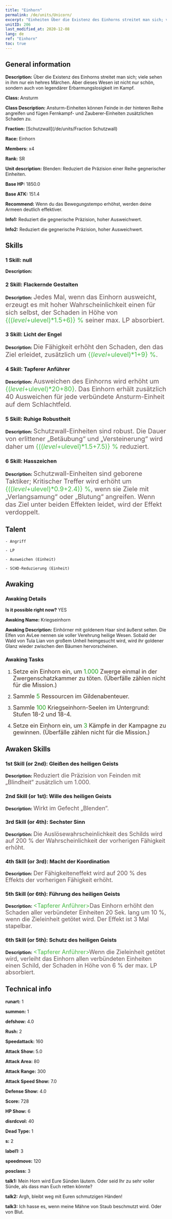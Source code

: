 ```yaml
---
title: "Einhorn"
permalink: /de/units/Unicorn/
excerpt: "Einheiten Über die Existenz des Einhorns streitet man sich; viele sehen in ihm nur ein hehres Märchen. Aber dieses Wesen ist nicht nur schön, sondern auch von legendärer Erbarmungslosigkeit im Kampf."
unitID: 206
last_modified_at: 2020-12-08
lang: de
ref: "Einhorn"
toc: true
---
```

## General information
 **Description:** Über die Existenz des Einhorns streitet man sich; viele sehen in ihm nur ein hehres Märchen. Aber dieses Wesen ist nicht nur schön, sondern auch von legendärer Erbarmungslosigkeit im Kampf.

 **Class:** Ansturm

 **Class Description:** Ansturm-Einheiten können Feinde in der hinteren Reihe angreifen und fügen Fernkampf- und Zauberer-Einheiten zusätzlichen Schaden zu.

 **Fraction:** [Schutzwall](/de/units/Fraction Schutzwall)

 **Race:** Einhorn

 **Members:** x4

 **Rank:** SR

 **Unit description:** Blenden: Reduziert die Präzision einer Reihe gegnerischer Einheiten.

 **Base HP:** 1850.0

 **Base ATK:** 151.4

 **Recommend:** Wenn du das Bewegungstempo erhöhst, werden deine Armeen deutlich effektiver.

 **Info1:** Reduziert die gegnerische Präzision, hoher Ausweichwert.

 **Info2:** Reduziert die gegnerische Präzision, hoher Ausweichwert.

## Skills
### 1 Skill: null
 **Description:** 

### 2 Skill: Flackernde Gestalten
 **Description:** <span style="color: #645252;font-size:20px">Jedes Mal, wenn das Einhorn ausweicht, erzeugt es mit hoher Wahrscheinlichkeit einen </span><span style="color: black"><span style="color: #48b946;font-size:20px"><Schild></span><span style="color: black"><span style="color: #645252;font-size:20px"> für sich selbst, der Schaden in Höhe von </span><span style="color: black"><span style="color: #48b946;font-size:20px">{(($level+$ulevel)*1.5+6)} %</span><span style="color: black"><span style="color: #645252;font-size:20px"> seiner max. LP absorbiert.</span><span style="color: black">

### 3 Skill: Licht der Engel
 **Description:** <span style="color: #645252;font-size:20px">Die Fähigkeit <Blenden> erhöht den Schaden, den das Ziel erleidet, zusätzlich um </span><span style="color: black"><span style="color: #48b946;font-size:20px">{($level+$ulevel)*1+9} %</span><span style="color: black"><span style="color: #645252;font-size:20px">.</span><span style="color: black">

### 4 Skill: Tapferer Anführer
 **Description:** <span style="color: #645252;font-size:20px">Ausweichen des Einhorns wird erhöht um </span><span style="color: black"><span style="color: #48b946;font-size:20px">{($level+$ulevel)*20+80}</span><span style="color: black"><span style="color: #645252;font-size:20px">. Das Einhorn erhält zusätzlich 40 Ausweichen für jede verbündete Ansturm-Einheit auf dem Schlachtfeld.</span><span style="color: black">

### 5 Skill: Ruhige Robustheit
 **Description:** <span style="color: #645252;font-size:20px">Schutzwall-Einheiten sind robust. Die Dauer von erlittener „Betäubung“ und „Versteinerungׅ“ wird daher um </span><span style="color: black"><span style="color: #48b946;font-size:20px">{(($level+$ulevel)*1.5+7.5)} %</span><span style="color: black"><span style="color: #645252;font-size:20px"> reduziert.</span><span style="color: black">

### 6 Skill: Hasszeichen
 **Description:** <span style="color: #645252;font-size:20px">Schutzwall-Einheiten sind geborene Taktiker; Kritischer Treffer wird erhöht um </span><span style="color: black"><span style="color: #48b946;font-size:20px">{(($level+$ulevel)*0.9+2.4)} %</span><span style="color: black"><span style="color: #645252;font-size:20px">, wenn sie Ziele mit „Verlangsamung“ oder „Blutung“ angreifen. Wenn das Ziel unter beiden Effekten leidet, wird der Effekt verdoppelt.</span><span style="color: black">

## Talent

    - Angriff

    - LP

    - Ausweichen (Einheit)

    - SCHD-Reduzierung (Einheit)

## Awaking
### Awaking Details
 **Is it possible right now?** YES

 **Awaking Name:** Kriegseinhorn

 **Awaking Description:** Einhörner mit goldenem Haar sind äußerst selten. Die Elfen von AvLee nennen sie voller Verehrung heilige Wesen. Sobald der Wald von Tula Lian von großem Unheil heimgesucht wird, wird ihr goldener Glanz wieder zwischen den Bäumen hervorscheinen.

### Awaking Tasks
 1. <span style="color: #3c2a1e;font-size:18px">Setze ein Einhorn ein, um </span><span style="color: #1ca216;font-size:18px">1.000</span><span style="color: #3c2a1e;font-size:18px"> Zwerge einmal in der Zwergenschatzkammer zu töten. (Überfälle zählen nicht für die Mission.)</span>

 2. <span style="color: #3c2a1e;font-size:18px">Sammle </span><span style="color: #1ca216;font-size:18px">5</span><span style="color: #3c2a1e;font-size:18px"> Ressourcen im Gildenabenteuer.</span>

 3. <span style="color: #3c2a1e;font-size:18px">Sammle </span><span style="color: #1ca216;font-size:18px">100</span><span style="color: #3c2a1e;font-size:18px"> Kriegseinhorn-Seelen im Untergrund: Stufen 18-2 und 18-4.</span>

 4. <span style="color: #3c2a1e;font-size:18px">Setze ein Einhorn ein, um </span><span style="color: #1ca216;font-size:18px">3</span><span style="color: #3c2a1e;font-size:18px"> Kämpfe in der Kampagne zu gewinnen. (Überfälle zählen nicht für die Mission.)</span>

## Awaken Skills

### 1st Skill (or 2nd): Gleißen des heiligen Geists
 **Description:** <span style="color: #48b946;font-size:18px"><Blenden></span><span style="color: #645252;font-size:18px">Reduziert die Präzision von Feinden mit „Blindheit“ zusätzlich um 1.000.</span>

### 2nd Skill (or 1st): Wille des heiligen Geists
 **Description:** <span style="color: #48b946;font-size:18px"><Blenden></span><span style="color: #645252;font-size:18px">Wirkt im Gefecht „Blenden“.</span>

### 3rd Skill (or 4th): Sechster Sinn
 **Description:** <span style="color: #48b946;font-size:18px"><Schimmernde Silhouette></span><span style="color: #645252;font-size:18px">Die Auslösewahrscheinlichkeit des Schilds wird auf 200 % der Wahrscheinlichkeit der vorherigen Fähigkeit erhöht.</span>

### 4th Skill (or 3rd): Macht der Koordination
 **Description:** <span style="color: #48b946;font-size:18px"><Schimmernde Silhouette></span><span style="color: #645252;font-size:18px">Der Fähigkeiteneffekt wird auf 200 % des Effekts der vorherigen Fähigkeit erhöht.</span>

### 5th Skill (or 6th): Führung des heiligen Geists
 **Description:** <span style="color: #48b946;font-size:18px"><Tapferer Anführer></span><span style="color: #645252;font-size:18px">Das Einhorn erhöht den Schaden aller verbündeter Einheiten 20 Sek. lang um 10 %, wenn die Zieleinheit getötet wird. Der Effekt ist 3 Mal stapelbar.</span>

### 6th Skill (or 5th): Schutz des heiligen Geists
 **Description:** <span style="color: #48b946;font-size:18px"><Tapferer Anführer></span><span style="color: #645252;font-size:18px">Wenn die Zieleinheit getötet wird, verleiht das Einhorn allen verbündeten Einheiten einen Schild, der Schaden in Höhe von 6 % der max. LP absorbiert.</span>

## Technical info
 **runart:** 1

 **summon:** 1

 **defshow:** 4.0

 **Rush:** 2

 **Speedattack:** 160

 **Attack Show:** 5.0

 **Attack Area:** 80

 **Attack Range:** 300

 **Attack Speed Show:** 7.0

 **Defense Show:** 4.0

 **Score:** 728

 **HP Show:** 6

 **disrdcvol:** 40

 **Dead Type:** 1

 **s:** 2

 **label1:** 3

 **speedmove:** 120

 **posclass:** 3

 **talk1:** Mein Horn wird Eure Sünden läutern. Oder seid Ihr zu sehr voller Sünde, als dass man Euch retten könnte?

 **talk2:** Argh, bleibt weg mit Euren schmutzigen Händen!

 **talk3:** Ich hasse es, wenn meine Mähne von Staub beschmutzt wird. Oder von Blut.


